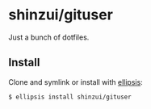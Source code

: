 # shinzui/gituser
Just a bunch of dotfiles.

## Install
Clone and symlink or install with [ellipsis][ellipsis]:

```
$ ellipsis install shinzui/gituser
```

[ellipsis]: http://ellipsis.sh
